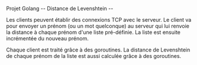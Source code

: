 Projet Golang
-- Distance de Levenshtein --

Les clients peuvent établir des connexions TCP avec le serveur. Le client va pour envoyer un prénom (ou un mot quelconque) au serveur qui lui renvoie la distance à chaque prénom d'une liste pré-définie. La liste est ensuite incrémentée du nouveau prénom.

Chaque client est traité grâce à des goroutines. La distance de Levenshtein de chaque prénom de la liste est aussi calculée grâce à des goroutines.
